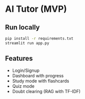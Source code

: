 # AI Tutor (MVP)

## Run locally
```bash
pip install -r requirements.txt
streamlit run app.py
```

## Features
- Login/Signup
- Dashboard with progress
- Study mode with flashcards
- Quiz mode
- Doubt clearing (RAG with TF-IDF)
